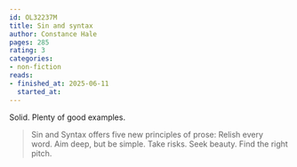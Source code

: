```yaml
---
id: OL32237M
title: Sin and syntax
author: Constance Hale
pages: 285
rating: 3
categories:
- non-fiction
reads:
- finished_at: 2025-06-11
  started_at:
---
```


Solid. Plenty of good examples.

> Sin and Syntax offers five new principles of prose: Relish every word. Aim deep, but be simple. Take risks. Seek beauty. Find the right pitch.

